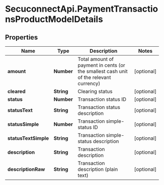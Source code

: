 # SecuconnectApi.PaymentTransactionsProductModelDetails

## Properties
Name | Type | Description | Notes
------------ | ------------- | ------------- | -------------
**amount** | **Number** | Total amount of payment in cents (or the smallest cash unit of the relevant currency) | [optional] 
**cleared** | **String** | Clearing status | [optional] 
**status** | **Number** | Transaction status ID | [optional] 
**statusText** | **String** | Transaction status description | [optional] 
**statusSimple** | **Number** | Transaction simple-status ID | [optional] 
**statusTextSimple** | **String** | Transaction simple-status description | [optional] 
**description** | **String** | Transaction description | [optional] 
**descriptionRaw** | **String** | Transaction description (plain text) | [optional] 


